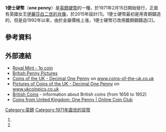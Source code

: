 **1便士硬幣**（**one penny**）是[英鎊硬幣](../Page/英鎊硬幣.md "wikilink")的一種，於1971年2月15日開始發行，正面有英國女王[伊麗莎白二世的肖像](https://zh.wikipedia.org/wiki/伊麗莎白二世 "wikilink")，於2015年設計\[1\]。1便士硬幣最初是用青銅鑄造的，但是自1992年以來，由於金屬價格上漲，1便士硬幣已改用鍍銅鋼鑄造\[2\]。

## 參考資料

## 外部連結

  - [Royal Mint - 1p coin](http://www.royalmint.com/discover/uk-coins/coin-design-and-specifications/one-penny-coin)
  - [British Penny Pictures](http://www.coinpage.com/britain%20penny-pictures.html)
  - [Coins of the UK - Decimal One Penny](http://www.coins-of-the-uk.co.uk/dec1.html) on www.coins-of-the-uk.co.uk
  - [Pictures of Coins of the UK - Decimal One Penny](http://www.ukcoinpics.co.uk/dec1.html) on www.ukcoinpics.co.uk
  - [British Coins](http://www.coinsgb.com) - information about British coins (from 1656 to 1952)
  - [Coins from United Kingdom: One Penny | Online Coin Club](http://onlinecoin.club/Coins/CoinType/United_Kingdom/One_Penny/)

[Category:英鎊](https://zh.wikipedia.org/wiki/Category:英鎊 "wikilink") [Category:1971年面世的貨幣](https://zh.wikipedia.org/wiki/Category:1971年面世的貨幣 "wikilink")

1.
2.